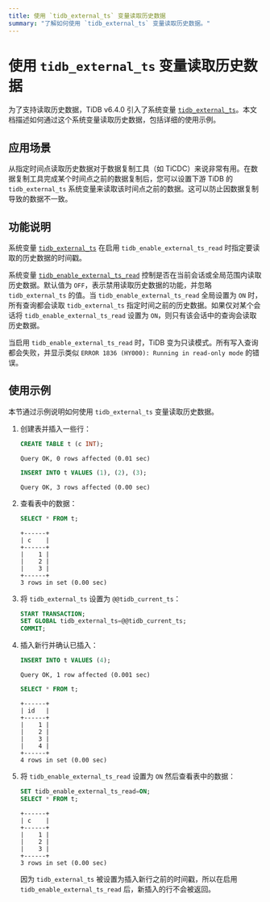 ```yaml
---
title: 使用 `tidb_external_ts` 变量读取历史数据
summary: "了解如何使用 `tidb_external_ts` 变量读取历史数据。"
---
```


# 使用 `tidb_external_ts` 变量读取历史数据

为了支持读取历史数据，TiDB v6.4.0 引入了系统变量 [`tidb_external_ts`](/system-variables.md#tidb_external_ts-new-in-v640)。本文档描述如何通过这个系统变量读取历史数据，包括详细的使用示例。

## 应用场景

从指定时间点读取历史数据对于数据复制工具（如 TiCDC）来说非常有用。在数据复制工具完成某个时间点之前的数据复制后，您可以设置下游 TiDB 的 `tidb_external_ts` 系统变量来读取该时间点之前的数据。这可以防止因数据复制导致的数据不一致。

## 功能说明

系统变量 [`tidb_external_ts`](/system-variables.md#tidb_external_ts-new-in-v640) 在启用 `tidb_enable_external_ts_read` 时指定要读取的历史数据的时间戳。

系统变量 [`tidb_enable_external_ts_read`](/system-variables.md#tidb_enable_external_ts_read-new-in-v640) 控制是否在当前会话或全局范围内读取历史数据。默认值为 `OFF`，表示禁用读取历史数据的功能，并忽略 `tidb_external_ts` 的值。当 `tidb_enable_external_ts_read` 全局设置为 `ON` 时，所有查询都会读取 `tidb_external_ts` 指定时间之前的历史数据。如果仅对某个会话将 `tidb_enable_external_ts_read` 设置为 `ON`，则只有该会话中的查询会读取历史数据。

当启用 `tidb_enable_external_ts_read` 时，TiDB 变为只读模式。所有写入查询都会失败，并显示类似 `ERROR 1836 (HY000): Running in read-only mode` 的错误。

## 使用示例

本节通过示例说明如何使用 `tidb_external_ts` 变量读取历史数据。

1. 创建表并插入一些行：

    ```sql
    CREATE TABLE t (c INT);
    ```

    ```
    Query OK, 0 rows affected (0.01 sec)
    ```

    ```sql
    INSERT INTO t VALUES (1), (2), (3);
    ```

    ```
    Query OK, 3 rows affected (0.00 sec)
    ```

2. 查看表中的数据：

    ```sql
    SELECT * FROM t;
    ```

    ```
    +------+
    | c    |
    +------+
    |    1 |
    |    2 |
    |    3 |
    +------+
    3 rows in set (0.00 sec)
    ```

3. 将 `tidb_external_ts` 设置为 `@@tidb_current_ts`：

    ```sql
    START TRANSACTION;
    SET GLOBAL tidb_external_ts=@@tidb_current_ts;
    COMMIT;
    ```

4. 插入新行并确认已插入：

    ```sql
    INSERT INTO t VALUES (4);
    ```

    ```
    Query OK, 1 row affected (0.001 sec)
    ```

    ```sql
    SELECT * FROM t;
    ```

    ```
    +------+
    | id   |
    +------+
    |    1 |
    |    2 |
    |    3 |
    |    4 |
    +------+
    4 rows in set (0.00 sec)
    ```

5. 将 `tidb_enable_external_ts_read` 设置为 `ON` 然后查看表中的数据：

    ```sql
    SET tidb_enable_external_ts_read=ON;
    SELECT * FROM t;
    ```

    ```
    +------+
    | c    |
    +------+
    |    1 |
    |    2 |
    |    3 |
    +------+
    3 rows in set (0.00 sec)
    ```

    因为 `tidb_external_ts` 被设置为插入新行之前的时间戳，所以在启用 `tidb_enable_external_ts_read` 后，新插入的行不会被返回。
